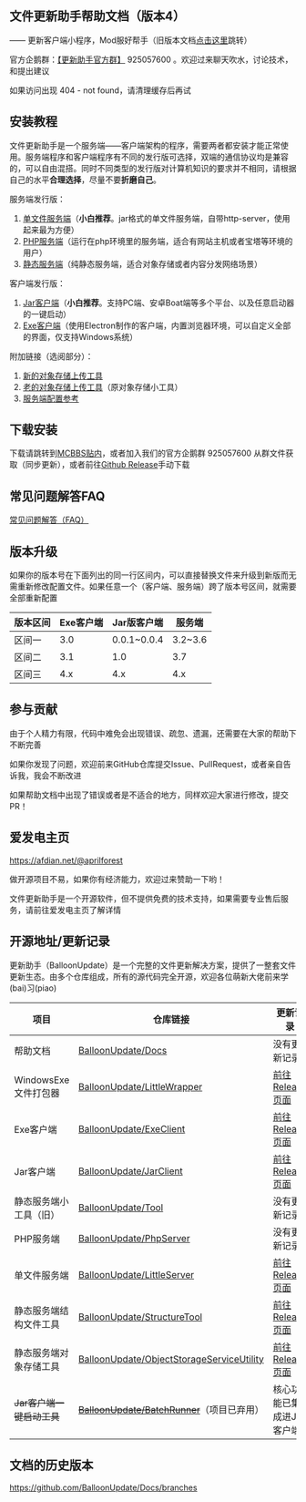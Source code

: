 ## 文件更新助手帮助文档（版本4）

—— 更新客户端小程序，Mod服好帮手（旧版本文档[点击这里](#历史版本文档)跳转）

官方企鹅群：[【更新助手官方群】](https://jq.qq.com/?_wv=1027&k=PqAEtn39) 925057600 。欢迎过来聊天吹水，讨论技术，和提出建议

如果访问出现 404 - not found，请清理缓存后再试

## 安装教程

文件更新助手是一个服务端——客户端架构的程序，需要两者都安装才能正常使用。服务端程序和客户端程序有不同的发行版可选择，双端的通信协议均是兼容的，可以自由混搭。同时不同类型的发行版对计算机知识的要求并不相同，请根据自己的水平**合理选择**，尽量不要**折磨自己**。

服务端发行版：

1. [单文件服务端](server/light-server.md)（**小白推荐**。jar格式的单文件服务端，自带http-server，使用起来最为方便）
2. [PHP服务端](server/php-server.md)（运行在php环境里的服务端，适合有网站主机或者宝塔等环境的用户）
3. [静态服务端](server/static-server.md)（纯静态服务端，适合对象存储或者内容分发网络场景）

客户端发行版：

1. [Jar客户端](client/jar-client.md)（**小白推荐**。支持PC端、安卓Boat端等多个平台、以及任意启动器的一键启动）
2. [Exe客户端](client/exe-client.md)（使用Electron制作的客户端，内置浏览器环境，可以自定义全部的界面，仅支持Windows系统）

附加链接（选阅部分）：

1. [新的对象存储上传工具](server/tool-utos.md)
2. [老的对象存储上传工具](server/tool-oss.md)（原对象存储小工具）
3. [服务端配置参考](server/reference.md)

## 下载安装

下载请跳转到[MCBBS贴内](https://www.mcbbs.net/thread-711833-1-1.html)，或者加入我们的官方企鹅群 925057600 从群文件获取（同步更新），或者前往[Github Release](#开源地址)手动下载

## 常见问题解答FAQ

[常见问题解答（FAQ）](faq.md)

## 版本升级

如果你的版本号在下面列出的同一行区间内，可以直接替换文件来升级到新版而无需重新修改配置文件。如果任意一个（客户端、服务端）跨了版本号区间，就需要全部重新配置

| 版本区间 | Exe客户端 | Jar版客户端  | 服务端   |
| -------- | --------- | ------------ | -------- |
| 区间一   | 3.0       | 0.0.1\~0.0.4 | 3.2\~3.6 |
| 区间二   | 3.1       | 1.0          | 3.7      |
| 区间三   | 4.x       | 4.x          | 4.x      |

## 参与贡献

由于个人精力有限，代码中难免会出现错误、疏忽、遗漏，还需要在大家的帮助下不断完善

如果你发现了问题，欢迎前来GitHub仓库提交Issue、PullRequest，或者亲自告诉我，我会不断改进

如果帮助文档中出现了错误或者是不适合的地方，同样欢迎大家进行修改，提交PR！

## 爱发电主页

https://afdian.net/@aprilforest

做开源项目不易，如果你有经济能力，欢迎过来赞助一下哟！

文件更新助手是一个开源软件，但不提供免费的技术支持，如果需要专业售后服务，请前往爱发电主页了解详情

## 开源地址/更新记录

更新助手（BalloonUpdate）是一个完整的文件更新解决方案，提供了一整套文件更新生态。由多个仓库组成，所有的源代码完全开源，欢迎各位萌新大佬前来学(bai)习(piao)

| 项目                      | 仓库链接                                                     | 更新记录                                                     |
| ------------------------- | ------------------------------------------------------------ | ------------------------------------------------------------ |
| 帮助文档                  | [BalloonUpdate/Docs](https://github.com/BalloonUpdate/Docs)  | 没有更新记录                                                 |
| WindowsExe文件打包器      | [BalloonUpdate/LittleWrapper](https://github.com/BalloonUpdate/LittleWrapper) | [前往Release页面](https://github.com/BalloonUpdate/LittleWrapper/releases) |
| Exe客户端                 | [BalloonUpdate/ExeClient](https://github.com/BalloonUpdate/ExeClient) | [前往Release页面](https://github.com/BalloonUpdate/ExeClient/releases) |
| Jar客户端                 | [BalloonUpdate/JarClient](https://github.com/BalloonUpdate/JarClient) | [前往Release页面](https://github.com/BalloonUpdate/JarClient/releases) |
| 静态服务端小工具（旧）    | [BalloonUpdate/Tool](https://github.com/BalloonUpdate/Tool)  | 没有更新记录                                                 |
| PHP服务端                 | [BalloonUpdate/PhpServer](https://github.com/BalloonUpdate/PhpServer) | 没有更新记录                                                 |
| 单文件服务端              | [BalloonUpdate/LittleServer](https://github.com/BalloonUpdate/LittleServer) | [前往Release页面](https://github.com/BalloonUpdate/LittleServer/releases) |
| 静态服务端结构文件工具    | [BalloonUpdate/StructureTool](https://github.com/BalloonUpdate/StructureTool) | [前往Release页面](https://github.com/BalloonUpdate/StructureTool/releases) |
| 静态服务端对象存储工具    | [BalloonUpdate/ObjectStorageServiceUtility](https://github.com/BalloonUpdate/ObjectStorageServiceUtility) | [前往Release页面](https://github.com/BalloonUpdate/ObjectStorageServiceUtility/releases) |
| ~~Jar客户端一键启动工具~~ | ~~[BalloonUpdate/BatchRunner](https://github.com/BalloonUpdate/BatchRunner)~~（项目已弃用） | 核心功能已集成进Jar客户端                                    |

## 文档的历史版本

https://github.com/BalloonUpdate/Docs/branches

